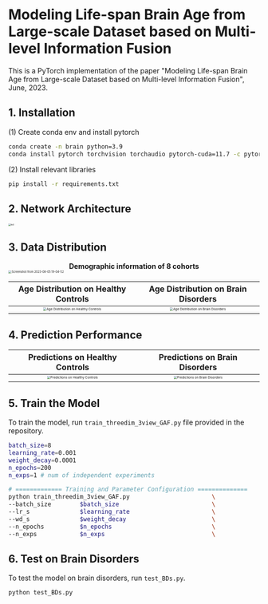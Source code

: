 



# Modeling Life-span Brain Age from Large-scale Dataset based on Multi-level Information Fusion

This is a PyTorch implementation of the paper "Modeling Life-span Brain Age from Large-scale
Dataset based on Multi-level Information Fusion", June, 2023.

## 1. Installation

(1) Create conda env and install pytorch

```bash
conda create -n brain python=3.9
conda install pytorch torchvision torchaudio pytorch-cuda=11.7 -c pytorch -c nvidia
```

(2) Install relevant libraries

```bash
pip install -r requirements.txt
```

## 2. Network Architecture

<img src="http://sailonzn.test.upcdn.net/net_c.png" alt="net" style="zoom: 30%;" />



## 3. Data Distribution

<center><b>Demographic information of 8 cohorts</b></center>

<img src="http://sailonzn.test.upcdn.net/table.png" alt="Screenshot from 2023-08-05 19-04-52" style="zoom: 40%;" />


| Age Distribution on Healthy Controls | Age Distribution on Brain Disorders |
| :----------------------------------: | :---------------------------------: |
|<img src="http://sailonzn.test.upcdn.net/HCs_Age_Distribution_8_site_stack.png" alt="Age Distribution on Healthy Controls" style="zoom:40%;"/>|<img src="http://sailonzn.test.upcdn.net/BDs_Age_Distribution_8_site_stack.png" alt="Age Distribution on Brain Disorders" style="zoom:40%;"/>|



## 4. Prediction Performance

| Predictions on Healthy Controls | Predictions on Brain Disorders |
| :-----------------------------: | :----------------------------: |
|<img src="http://sailonzn.test.upcdn.net/test_HCs_ours_SFCN.png" alt="Predictions on Healthy Controls" style="zoom:40%;"/>|<img src="http://sailonzn.test.upcdn.net/BDs_BAG_ours_train_val_test_part.png" alt="Predictions on Brain Disorders" style="zoom:40%;"/>|

## 5. Train the Model

To train the model, run `train_threedim_3view_GAF.py` file provided in the repository.

```bash
batch_size=8
learning_rate=0.001
weight_decay=0.0001
n_epochs=200
n_exps=1 # num of independent experiments

# ============= Training and Parameter Configuration ==============
python train_threedim_3view_GAF.py                       \
--batch_size        $batch_size                          \
--lr_s              $learning_rate                       \
--wd_s              $weight_decay                        \
--n_epochs          $n_epochs                            \
--n_exps            $n_exps                              \

```

## 6. Test on Brain Disorders

To test the model on brain disorders, run `test_BDs.py`.

```bash
python test_BDs.py
```

